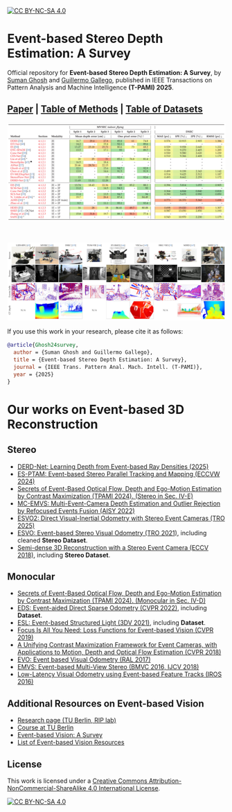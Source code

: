 [![CC BY-NC-SA 4.0][cc-by-nc-sa-shield]][cc-by-nc-sa]

# Event-based Stereo Depth Estimation: A Survey

Official repository for **Event-based Stereo Depth Estimation: A Survey**, by [Suman Ghosh](https://www.linkedin.com/in/suman-ghosh-a8762576/) and [Guillermo Gallego](http://www.guillermogallego.es), published in IEEE Transactions on Pattern Analysis and Machine Intelligence **(T-PAMI) 2025**.
<h2 align="left">
  
[Paper](https://arxiv.org/pdf/2409.17680) 
| [Table of Methods](https://docs.google.com/spreadsheets/d/1DfmVXdg3H9iaLpkXNm5ygB6ald9dK0ggO0rUDXEDTXE)
| [Table of Datasets](https://docs.google.com/spreadsheets/d/1DfmVXdg3H9iaLpkXNm5ygB6ald9dK0ggO0rUDXEDTXE/edit#gid=1539773438&range=A1)
</h2>

[![s](images/EventStereoSurvey_EvalTable.png)](https://docs.google.com/spreadsheets/d/1DfmVXdg3H9iaLpkXNm5ygB6ald9dK0ggO0rUDXEDTXE)

<br/><br/>
[![s](images/EventStereoSurvey_Datasets.jpg)](https://docs.google.com/spreadsheets/d/1DfmVXdg3H9iaLpkXNm5ygB6ald9dK0ggO0rUDXEDTXE/edit#gid=1539773438&range=A1)

If you use this work in your research, please cite it as follows:

```bibtex
@article{Ghosh24survey,
  author = {Suman Ghosh and Guillermo Gallego},  
  title = {Event-based Stereo Depth Estimation: A Survey},
  journal = {IEEE Trans. Pattern Anal. Mach. Intell. (T-PAMI)},
  year = {2025}
}
```

# Our works on Event-based 3D Reconstruction

## Stereo
<!-- Stereo Event-based Spatial AI (2025). PhD Thesis at TU Berlin. -->
* [DERD-Net: Learning Depth from Event-based Ray Densities (2025)](https://arxiv.org/pdf/2504.15863)
* [ES-PTAM: Event-based Stereo Parallel Tracking and Mapping (ECCVW 2024)](https://github.com/tub-rip/ES-PTAM)
* [Secrets of Event-Based Optical Flow, Depth and Ego-Motion Estimation by Contrast Maximization (TPAMI 2024). (Stereo in Sec. IV-E)](https://doi.org/10.1109/TPAMI.2024.3396116)
* [MC-EMVS: Multi-Event-Camera Depth Estimation and Outlier Rejection by Refocused Events Fusion (AISY 2022)](https://github.com/tub-rip/dvs_mcemvs)
* [ESVO2: Direct Visual-Inertial Odometry with Stereo Event Cameras (TRO 2025)](https://github.com/NAIL-HNU/ESVO2)
* [ESVO: Event-based Stereo Visual Odometry (TRO 2021)](https://sites.google.com/view/esvo-project-page/home), including cleaned **Stereo Dataset**.
* [Semi-dense 3D Reconstruction with a Stereo Event Camera (ECCV 2018)](https://rpg.ifi.uzh.ch/ECCV18_stereo_davis.html), including **Stereo Dataset**.

## Monocular
* [Secrets of Event-Based Optical Flow, Depth and Ego-Motion Estimation by Contrast Maximization (TPAMI 2024). (Monocular in Sec. IV-D)](https://doi.org/10.1109/TPAMI.2024.3396116)
* [EDS: Event-aided Direct Sparse Odometry (CVPR 2022)](https://rpg.ifi.uzh.ch/eds.html), including **Dataset**.
* [ESL: Event-based Structured Light (3DV 2021)](https://rpg.ifi.uzh.ch/esl.html), including **Dataset**.
* [Focus Is All You Need: Loss Functions for Event-based Vision (CVPR 2019)](http://rpg.ifi.uzh.ch/docs/CVPR19_Gallego.pdf)
* [A Unifying Contrast Maximization Framework for Event Cameras, with Applications to Motion, Depth and Optical Flow Estimation (CVPR 2018)](http://rpg.ifi.uzh.ch/docs/CVPR18_Gallego.pdf)
* [EVO: Event based Visual Odometry (RAL 2017)](https://github.com/uzh-rpg/rpg_dvs_evo_open/)
* [EMVS: Event-based Multi-View Stereo (BMVC 2016, IJCV 2018)](https://github.com/uzh-rpg/rpg_emvs)
* [Low-Latency Visual Odometry using Event-based Feature Tracks (IROS 2016)](https://youtu.be/RDu5eldW8i8)


## Additional Resources on Event-based Vision
* [Research page (TU Berlin, RIP lab)](https://sites.google.com/view/guillermogallego/research/event-based-vision)
* [Course at TU Berlin](https://sites.google.com/view/guillermogallego/teaching/event-based-robot-vision)
* [Event-based Vision: A Survey](http://rpg.ifi.uzh.ch/docs/EventVisionSurvey.pdf)
* [List of Event-based Vision Resources](https://github.com/uzh-rpg/event-based_vision_resources)


## License

This work is licensed under a
[Creative Commons Attribution-NonCommercial-ShareAlike 4.0 International License][cc-by-nc-sa].

[![CC BY-NC-SA 4.0][cc-by-nc-sa-image]][cc-by-nc-sa]

[cc-by-nc-sa]: http://creativecommons.org/licenses/by-nc-sa/4.0/
[cc-by-nc-sa-image]: https://licensebuttons.net/l/by-nc-sa/4.0/88x31.png
[cc-by-nc-sa-shield]: https://img.shields.io/badge/License-CC%20BY--NC--SA%204.0-lightgrey.svg
